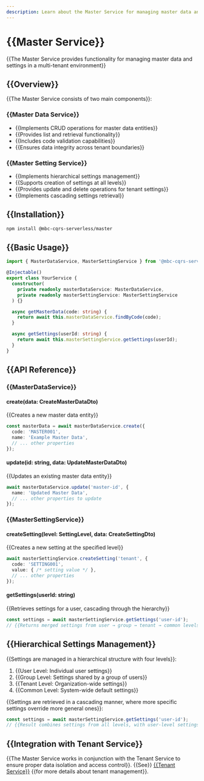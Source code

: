 ```yaml
---
description: Learn about the Master Service for managing master data and settings in a multi-tenant environment.
---
```


# {{Master Service}}

{{The Master Service provides functionality for managing master data and settings in a multi-tenant environment}}

## {{Overview}}

{{The Master Service consists of two main components}}:

### {{Master Data Service}}
- {{Implements CRUD operations for master data entities}}
- {{Provides list and retrieval functionality}}
- {{Includes code validation capabilities}}
- {{Ensures data integrity across tenant boundaries}}

### {{Master Setting Service}}
- {{Implements hierarchical settings management}}
- {{Supports creation of settings at all levels}}
- {{Provides update and delete operations for tenant settings}}
- {{Implements cascading settings retrieval}}

## {{Installation}}

```bash
npm install @mbc-cqrs-serverless/master
```

## {{Basic Usage}}

```typescript
import { MasterDataService, MasterSettingService } from '@mbc-cqrs-serverless/master';

@Injectable()
export class YourService {
  constructor(
    private readonly masterDataService: MasterDataService,
    private readonly masterSettingService: MasterSettingService
  ) {}

  async getMasterData(code: string) {
    return await this.masterDataService.findByCode(code);
  }

  async getSettings(userId: string) {
    return await this.masterSettingService.getSettings(userId);
  }
}
```

## {{API Reference}}

### {{MasterDataService}}

#### create(data: CreateMasterDataDto)

{{Creates a new master data entity}}

```typescript
const masterData = await masterDataService.create({
  code: 'MASTER001',
  name: 'Example Master Data',
  // ... other properties
});
```

#### update(id: string, data: UpdateMasterDataDto)

{{Updates an existing master data entity}}

```typescript
await masterDataService.update('master-id', {
  name: 'Updated Master Data',
  // ... other properties to update
});
```

### {{MasterSettingService}}

#### createSetting(level: SettingLevel, data: CreateSettingDto)

{{Creates a new setting at the specified level}}

```typescript
await masterSettingService.createSetting('tenant', {
  code: 'SETTING001',
  value: { /* setting value */ },
  // ... other properties
});
```

#### getSettings(userId: string)

{{Retrieves settings for a user, cascading through the hierarchy}}

```typescript
const settings = await masterSettingService.getSettings('user-id');
// {{Returns merged settings from user → group → tenant → common levels}}
```

## {{Hierarchical Settings Management}}

{{Settings are managed in a hierarchical structure with four levels}}:

1. {{User Level: Individual user settings}}
2. {{Group Level: Settings shared by a group of users}}
3. {{Tenant Level: Organization-wide settings}}
4. {{Common Level: System-wide default settings}}

{{Settings are retrieved in a cascading manner, where more specific settings override more general ones}}:

```typescript
const settings = await masterSettingService.getSettings('user-id');
// {{Result combines settings from all levels, with user-level settings taking precedence}}
```

## {{Integration with Tenant Service}}

{{The Master Service works in conjunction with the Tenant Service to ensure proper data isolation and access control}}. {{See}} [{{Tenant Service}}](./tenant-service.md) {{for more details about tenant management}}.
